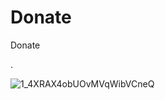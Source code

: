 # Donate
Donate

.

![1_4XRAX4obUOvMVqWibVCneQ](https://user-images.githubusercontent.com/55116927/187594220-014d3bd1-38e3-4c81-beb0-f90f040c1600.jpg)
